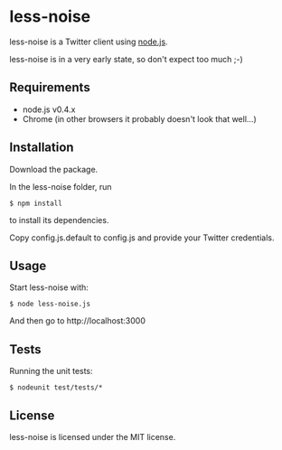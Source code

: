 # less-noise

less-noise is a Twitter client using [node.js](http://nodejs.org).

less-noise is in a very early state, so don't expect too much ;-)

## Requirements

- node.js v0.4.x
- Chrome (in other browsers it probably doesn't look that well...)

## Installation

Download the package.

In the less-noise folder, run

    $ npm install

to install its dependencies.

Copy config.js.default to config.js and provide your Twitter credentials.

## Usage

Start less-noise with:

    $ node less-noise.js

And then go to http://localhost:3000

## Tests

Running the unit tests:

    $ nodeunit test/tests/*

## License

less-noise is licensed under the MIT license.
